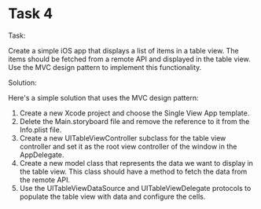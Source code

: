 # Task 4

Task:

Create a simple iOS app that displays a list of items in a table view. The items
should be fetched from a remote API and displayed in the table view. Use the MVC
design pattern to implement this functionality.

Solution:

Here's a simple solution that uses the MVC design pattern:

1. Create a new Xcode project and choose the Single View App template.
2. Delete the Main.storyboard file and remove the reference to it from the
   Info.plist file.
3. Create a new UITableViewController subclass for the table view controller and
   set it as the root view controller of the window in the AppDelegate.
4. Create a new model class that represents the data we want to display in the
   table view. This class should have a method to fetch the data from the remote
   API.
5. Use the UITableViewDataSource and UITableViewDelegate protocols to populate
   the table view with data and configure the cells.

